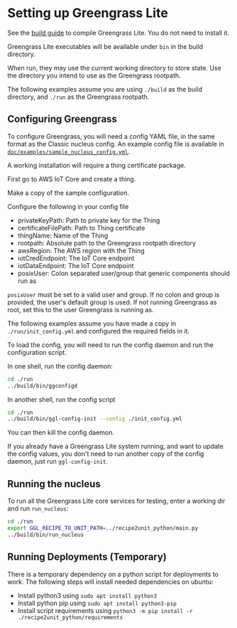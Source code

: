 # Setting up Greengrass Lite

See the [build guide](INSTALL.md) to compile Greengrass Lite. You do not need to
install it.

Greengrass Lite executables will be available under `bin` in the build
directory.

When run, they may use the current working directory to store state. Use the
directory you intend to use as the Greengrass rootpath.

The following examples assume you are using `./build` as the build directory,
and `./run` as the Greengrass rootpath.

## Configuring Greengrass

To configure Greengrass, you will need a config YAML file, in the same format as
the Classic nucleus config. An example config file is available in
[`doc/examples/sample_nucleus_config.yml`](examples/sample_nucleus_config.yml).

A working installation will require a thing certificate package.

First go to AWS IoT Core and create a thing.

Make a copy of the sample configuration.

Configure the following in your config file

- privateKeyPath: Path to private key for the Thing
- certificateFilePath: Path to Thing certificate
- thingName: Name of the Thing
- rootpath: Absolute path to the Greengrass rootpath directory
- awsRegion: The AWS region with the Thing
- iotCredEndpoint: The IoT Core endpoint
- iotDataEndpoint: The IoT Core endpoint
- posixUser: Colon separated user/group that generic components should run as

`posixUser` must be set to a valid user and group. If no colon and group is
provided, the user's default group is used. If not running Greengrass as root,
set this to the user Greengrass is running as.

The following examples assume you have made a copy in `./run/init_config.yml`
and configured the required fields in it.

To load the config, you will need to run the config daemon and run the
configuration script.

In one shell, run the config daemon:

```sh
cd ./run
../build/bin/ggconfigd
```

In another shell, run the config script

```sh
cd ./run
../build/bin/ggl-config-init --config ./init_config.yml
```

You can then kill the config daemon.

If you already have a Greengrass Lite system running, and want to update the
config values, you don't need to run another copy of the config daemon, just run
`ggl-config-init`.

## Running the nucleus

To run all the Greengrass Lite core services for testing, enter a working dir
and run `run_nucleus`:

```sh
cd ./run
export GGL_RECIPE_TO_UNIT_PATH=../recipe2unit_python/main.py
../build/bin/run_nucleus
```

## Running Deployments (Temporary)

There is a temporary dependency on a python script for deployments to work. The
following steps will install needed dependencies on ubuntu:

- Install python3 using `sudo apt install python3`
- Install python pip using `sudo apt install python3-pip`
- Install script requirements using
  `python3 -m pip install -r ./recipe2unit_python/requirements`
